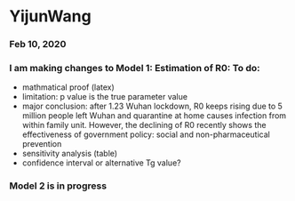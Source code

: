 # YijunWang
### Feb 10, 2020
### I am making changes to Model 1: Estimation of R0: To do:
- mathmatical proof (latex)
- limitation: p value is the true parameter value
- major conclusion: after 1.23 Wuhan lockdown, R0 keeps rising due to 5 million people left Wuhan and quarantine at home causes infection from within family unit. However, the declining of R0 recently shows the effectiveness of government policy: social and non-pharmaceutical prevention
- sensitivity analysis (table)
- confidence interval or alternative Tg value?
### Model 2 is in progress
